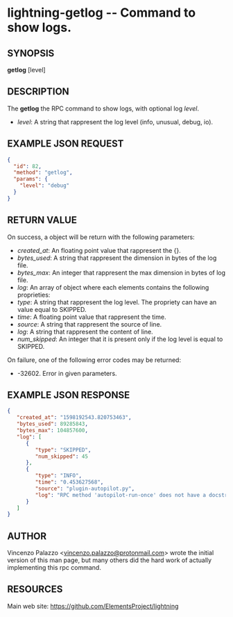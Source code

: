 lightning-getlog -- Command to show logs.
=========================================

SYNOPSIS
--------

**getlog** \[level\]

DESCRIPTION
-----------

The **getlog** the RPC command to show logs, with optional log *level*.

- *level*: A string that rappresent the log level (info, unusual, debug, io).

EXAMPLE JSON REQUEST
--------------------
```json
{
  "id": 82,
  "method": "getlog",
  "params": {
    "level": "debug"
  }
}
```

RETURN VALUE
------------

On success, a object will be return with the following parameters:

- *created_at*: An floating point value that rappresent the {}. 
- *bytes_used*: A string that rappresent the dimension in bytes of the log file.
- *bytes_max*: An integer that rappresent the max dimension in bytes of log file.
- *log*: An array of object where each elements contains the following proprieties:
 - *type*: A string that rappresent the log level. The propriety can have an value equal to SKIPPED.
 - *time*: A floating point value that rappresent the time.
 - *source*: A string that rappresent the source of line.
 - *log*: A string that rappresent the content of line.
- *num_skipped*: An integer that it is present only if the log level is equal to SKIPPED.
 

On failure, one of the following error codes may be returned:

- -32602. Error in given parameters.

EXAMPLE JSON RESPONSE
---------------------

```json
{
   "created_at": "1598192543.820753463",
   "bytes_used": 89285843,
   "bytes_max": 104857600,
   "log": [
      {
         "type": "SKIPPED",
         "num_skipped": 45
      },
      {
         "type": "INFO",
         "time": "0.453627568",
         "source": "plugin-autopilot.py",
         "log": "RPC method 'autopilot-run-once' does not have a docstring."
      }
   ]
}
```

AUTHOR
------

Vincenzo Palazzo <<vincenzo.palazzo@protonmail.com>> wrote the initial version of this man page, but many others did the hard work of actually implementing this rpc command.

RESOURCES
---------

Main web site: <https://github.com/ElementsProject/lightning>
